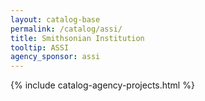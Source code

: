 ```yaml
---
layout: catalog-base
permalink: /catalog/assi/
title: Smithsonian Institution
tooltip: ASSI
agency_sponsor: assi
---
```


{% include catalog-agency-projects.html %}